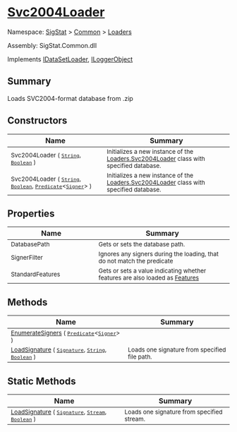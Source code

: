 # [Svc2004Loader](./Svc2004Loader.md)

Namespace: [SigStat]() > [Common](./../README.md) > [Loaders](./README.md)

Assembly: SigStat.Common.dll

Implements [IDataSetLoader](./IDataSetLoader.md), [ILoggerObject](./../ILoggerObject.md)

## Summary
Loads SVC2004-format database from .zip

## Constructors

| Name | Summary | 
| --- | --- | 
| <sub>Svc2004Loader ( [`String`](https://docs.microsoft.com/en-us/dotnet/api/System.String), [`Boolean`](https://docs.microsoft.com/en-us/dotnet/api/System.Boolean) )</sub><img width=200/>  | <sub>Initializes a new instance of the [Loaders.Svc2004Loader](https://github.com/hargitomi97/sigstat/blob/master/docs/md/SigStat/Common/Loaders/Svc2004Loader.md) class with specified database.</sub><img width=200/>  | <br>
| <sub>Svc2004Loader ( [`String`](https://docs.microsoft.com/en-us/dotnet/api/System.String), [`Boolean`](https://docs.microsoft.com/en-us/dotnet/api/System.Boolean), [`Predicate`](https://docs.microsoft.com/en-us/dotnet/api/System.Predicate-1)\<[`Signer`](./../Signer.md)> )</sub><img width=200/>  | <sub>Initializes a new instance of the [Loaders.Svc2004Loader](https://github.com/hargitomi97/sigstat/blob/master/docs/md/SigStat/Common/Loaders/Svc2004Loader.md) class with specified database.</sub><img width=200/>  | <br>


## Properties

| Name | Summary | 
| --- | --- | 
| <sub>DatabasePath</sub><img width=200/>  | <sub>Gets or sets the database path.</sub><img width=200/>  | <br>
| <sub>SignerFilter</sub><img width=200/>  | <sub>Ignores any signers during the loading, that do not match the predicate</sub><img width=200/>  | <br>
| <sub>StandardFeatures</sub><img width=200/>  | <sub>Gets or sets a value indicating whether features are also loaded as [Features](https://github.com/hargitomi97/sigstat/blob/master/docs/md/SigStat/Common/Features.md)</sub><img width=200/>  | <br>


## Methods

| Name | Summary | 
| --- | --- | 
| <sub>[EnumerateSigners](./Methods/Svc2004Loader-100663943.md) ( [`Predicate`](https://docs.microsoft.com/en-us/dotnet/api/System.Predicate-1)\<[`Signer`](./../Signer.md)> )</sub><img width=200/>  | <sub></sub><img width=200/>  | <br>
| <sub>[LoadSignature](./Methods/Svc2004Loader-100663944.md) ( [`Signature`](./../Signature.md), [`String`](https://docs.microsoft.com/en-us/dotnet/api/System.String), [`Boolean`](https://docs.microsoft.com/en-us/dotnet/api/System.Boolean) )</sub><img width=200/>  | <sub>Loads one signature from specified file path.</sub><img width=200/>  | <br>


## Static Methods

| Name | Summary | 
| --- | --- | 
| <sub>[LoadSignature](./Methods/Svc2004Loader-100663945.md) ( [`Signature`](./../Signature.md), [`Stream`](https://docs.microsoft.com/en-us/dotnet/api/System.IO.Stream), [`Boolean`](https://docs.microsoft.com/en-us/dotnet/api/System.Boolean) )</sub><img width=200/>  | <sub>Loads one signature from specified stream.</sub><img width=200/>  | <br>


